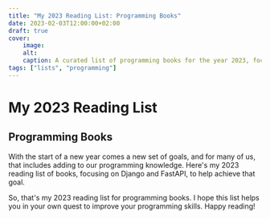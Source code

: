 ```yaml
---
title: "My 2023 Reading List: Programming Books"
date: 2023-02-03T12:00:00+02:00
draft: true
cover: 
    image: 
    alt: 
    caption: A curated list of programming books for the year 2023, focused on Django and FastAPI. 
tags: ["lists", "programming"]
---
```


# My 2023 Reading List



## Programming Books

With the start of a new year comes a new set of goals, and for many of us, that includes adding to our programming knowledge. Here's my 2023 reading list of books, focusing on Django and FastAPI, to help achieve that goal.

So, that's my 2023 reading list for programming books. I hope this list helps you in your own quest to improve your programming skills. Happy reading!